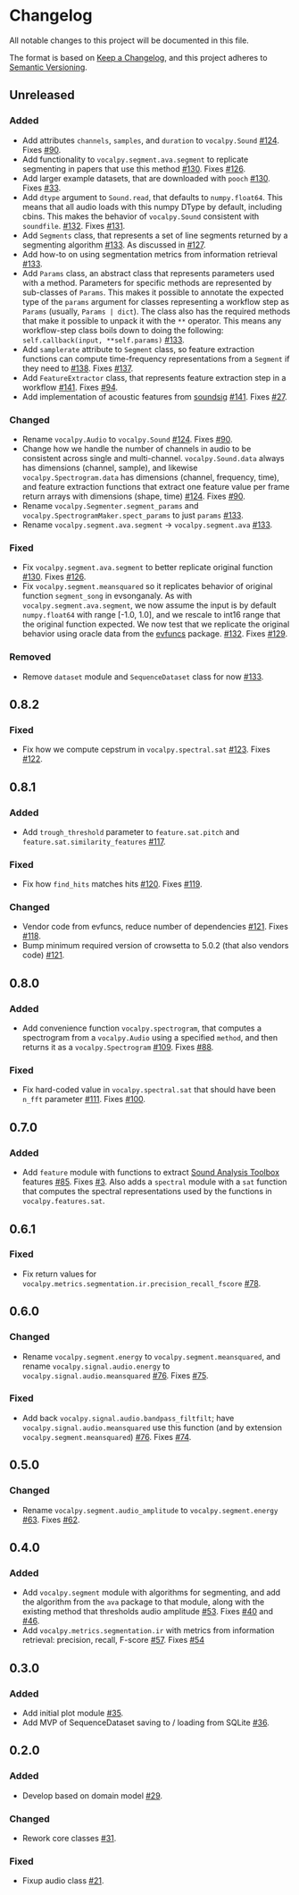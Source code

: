 # Changelog
All notable changes to this project will be documented in this file.

The format is based on [Keep a Changelog](https://keepachangelog.com/en/1.0.0/),
and this project adheres to [Semantic Versioning](https://semver.org/spec/v2.0.0.html).

## Unreleased
### Added
- Add attributes `channels`, `samples`, and `duration` to `vocalpy.Sound`
  [#124](https://github.com/vocalpy/vocalpy/pull/124).
  Fixes [#90](https://github.com/vocalpy/vocalpy/issues/90).
- Add functionality to `vocalpy.segment.ava.segment` to replicate segmenting in
  papers that use this method
  [#130](https://github.com/vocalpy/vocalpy/pull/130).
  Fixes [#126](https://github.com/vocalpy/vocalpy/issues/126).
- Add larger example datasets, that are downloaded with `pooch`
  [#130](https://github.com/vocalpy/vocalpy/pull/130).
  Fixes [#33](https://github.com/vocalpy/vocalpy/issues/33).
- Add `dtype` argument to `Sound.read`, that defaults to `numpy.float64`.
  This means that all audio loads with this numpy DType by default, 
  including cbins. This makes the behavior of `vocalpy.Sound`
  consistent with `soundfile`. 
  [#132](https://github.com/vocalpy/vocalpy/pull/132).
  Fixes [#131](https://github.com/vocalpy/vocalpy/issues/131).
- Add `Segments` class, that represents a set of line segments returned by a segmenting algorithm
  [#133](https://github.com/vocalpy/vocalpy/pull/133).
  As discussed in [#127](https://github.com/vocalpy/vocalpy/issues/127).
- Add how-to on using segmentation metrics from information retrieval
  [#133](https://github.com/vocalpy/vocalpy/pull/133).
- Add `Params` class, an abstract class that represents parameters used with a method.
  Parameters for specific methods are represented by sub-classes of `Params`.
  This makes it possible to annotate the expected type of the `params` argument for classes 
  representing a workflow step as `Params` (usually, `Params | dict`).
  The class also has the required methods that make it possible to unpack it 
  with the `**` operator.
  This means any workflow-step class boils down to doing the following: 
  `self.callback(input, **self.params)`
  [#133](https://github.com/vocalpy/vocalpy/pull/133).
- Add `samplerate` attribute to `Segment` class, so feature extraction
  functions can compute time-frequency representations from a `Segment`
  if they need to
  [#138](https://github.com/vocalpy/vocalpy/pull/138).
  Fixes [#137](https://github.com/vocalpy/vocalpy/issues/137).
- Add `FeatureExtractor` class, that represents feature 
  extraction step in a workflow
  [#141](https://github.com/vocalpy/vocalpy/pull/141).
  Fixes [#94](https://github.com/vocalpy/vocalpy/issues/94).
- Add implementation of acoustic features from [soundsig](https://github.com/theunissenlab/soundsig)
  [#141](https://github.com/vocalpy/vocalpy/pull/141).
  Fixes [#27](https://github.com/vocalpy/vocalpy/issues/27).

### Changed
- Rename `vocalpy.Audio` to `vocalpy.Sound` 
  [#124](https://github.com/vocalpy/vocalpy/pull/124).
  Fixes [#90](https://github.com/vocalpy/vocalpy/issues/90).
- Change how we handle the number of channels in audio to be consistent 
  across single and multi-channel. `vocalpy.Sound.data` always has 
  dimensions (channel, sample), and likewise `vocalpy.Spectrogram.data` 
  has dimensions (channel, frequency, time), and feature extraction 
  functions that extract one feature value per frame return arrays with
  dimensions (shape, time)
  [#124](https://github.com/vocalpy/vocalpy/pull/124).
  Fixes [#90](https://github.com/vocalpy/vocalpy/issues/90).
- Rename `vocalpy.Segmenter.segment_params` and `vocalpy.SpectrogramMaker.spect_params`
  to just `params`
  [#133](https://github.com/vocalpy/vocalpy/pull/133).
- Rename `vocalpy.segment.ava.segment` -> `vocalpy.segment.ava`
  [#133](https://github.com/vocalpy/vocalpy/pull/133).

### Fixed
- Fix `vocalpy.segment.ava.segment` to better replicate original function
  [#130](https://github.com/vocalpy/vocalpy/pull/130).
  Fixes [#126](https://github.com/vocalpy/vocalpy/issues/126).
- Fix `vocalpy.segment.meansquared` so it replicates behavior of original
  function `segment_song` in evsonganaly. As with `vocalpy.segment.ava.segment`,
  we now assume the input is by default `numpy.float64` with range [-1.0, 1.0],
  and we rescale to int16 range that the original function expected.
  We now test that we replicate the original behavior using oracle data from the 
  [evfuncs](https://github.com/NickleDave/evfuncs) package.
  [#132](https://github.com/vocalpy/vocalpy/pull/132).
  Fixes [#129](https://github.com/vocalpy/vocalpy/issues/129).

### Removed
- Remove `dataset` module and `SequenceDataset` class for now
  [#133](https://github.com/vocalpy/vocalpy/pull/133).

## 0.8.2
### Fixed
- Fix how we compute cepstrum in `vocalpy.spectral.sat`
  [#123](https://github.com/vocalpy/vocalpy/pull/123).
  Fixes [#122](https://github.com/vocalpy/vocalpy/issues/122).

## 0.8.1
### Added
- Add `trough_threshold` parameter to `feature.sat.pitch` and `feature.sat.similarity_features`
  [#117](https://github.com/vocalpy/vocalpy/pull/117).

### Fixed
- Fix how `find_hits` matches hits
  [#120](https://github.com/vocalpy/vocalpy/pull/120).
  Fixes [#119](https://github.com/vocalpy/vocalpy/issues/119).

### Changed
- Vendor code from evfuncs, reduce number of dependencies
  [#121](https://github.com/vocalpy/vocalpy/pull/121).
  Fixes [#118](https://github.com/vocalpy/vocalpy/issues/118).
- Bump minimum required version of crowsetta to 5.0.2 (that also vendors code)
  [#121](https://github.com/vocalpy/vocalpy/pull/121).

## 0.8.0
### Added
- Add convenience function `vocalpy.spectrogram`, that computes a spectrogram from 
  a `vocalpy.Audio` using a specified `method`, and then returns it as a `vocalpy.Spectrogram`
  [#109](https://github.com/vocalpy/vocalpy/pull/109).
  Fixes [#88](https://github.com/vocalpy/vocalpy/issues/88).

### Fixed
- Fix hard-coded value in `vocalpy.spectral.sat` that should have been `n_fft` parameter
  [#111](https://github.com/vocalpy/vocalpy/pull/111).
  Fixes [#100](https://github.com/vocalpy/vocalpy/issues/100).

## 0.7.0
### Added
- Add `feature` module with functions to extract 
  [Sound Analysis Toolbox](http://soundanalysispro.com/matlab-sat) 
  features [#85](https://github.com/vocalpy/vocalpy/pull/85).
  Fixes [#3](https://github.com/vocalpy/vocalpy/issues/3).
  Also adds a `spectral` module with a `sat` function that computes 
  the spectral representations used by the functions in 
  `vocalpy.features.sat`.

## 0.6.1
### Fixed
- Fix return values for `vocalpy.metrics.segmentation.ir.precision_recall_fscore`
  [#78](https://github.com/vocalpy/vocalpy/pull/78).

## 0.6.0
### Changed
- Rename `vocalpy.segment.energy` to `vocalpy.segment.meansquared`,
  and rename `vocalpy.signal.audio.energy` to `vocalpy.signal.audio.meansquared`
  [#76](https://github.com/vocalpy/vocalpy/pull/76).
  Fixes [#75](https://github.com/vocalpy/vocalpy/issues/75).

### Fixed
- Add back `vocalpy.signal.audio.bandpass_filtfilt`; 
  have `vocalpy.signal.audio.meansquared` use this function
  (and by extension `vocalpy.segment.meansquared`)
  [#76](https://github.com/vocalpy/vocalpy/pull/76).
  Fixes [#74](https://github.com/vocalpy/vocalpy/issues/74).

## 0.5.0
### Changed
- Rename `vocalpy.segment.audio_amplitude` to `vocalpy.segment.energy`
  [#63](https://github.com/vocalpy/vocalpy/pull/63).
  Fixes [#62](https://github.com/vocalpy/vocalpy/issues/62).

## 0.4.0
### Added
- Add `vocalpy.segment` module with algorithms for segmenting, 
  and add the algorithm from the `ava` package to that module,
  along with the existing method that thresholds audio amplitude 
  [#53](https://github.com/vocalpy/vocalpy/pull/53).
  Fixes [#40](https://github.com/vocalpy/vocalpy/issues/40)
  and [#46](https://github.com/vocalpy/vocalpy/issues/46).
- Add `vocalpy.metrics.segmentation.ir` with metrics 
  from information retrieval: precision, recall, F-score
  [#57](https://github.com/vocalpy/vocalpy/pull/57).
  Fixes [#54](https://github.com/vocalpy/vocalpy/issues/54)

## 0.3.0
### Added
- Add initial plot module
  [#35](https://github.com/vocalpy/vocalpy/pull/35).
- Add MVP of SequenceDataset saving to / loading from SQLite
  [#36](https://github.com/vocalpy/vocalpy/pull/36).

## 0.2.0
### Added
- Develop based on domain model 
  [#29](https://github.com/vocalpy/vocalpy/pull/29).

### Changed
- Rework core classes
  [#31](https://github.com/vocalpy/vocalpy/pull/31).

### Fixed
- Fixup audio class
  [#21](https://github.com/vocalpy/vocalpy/pull/21).

